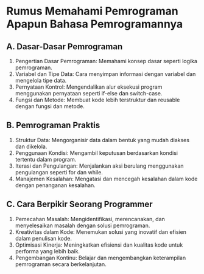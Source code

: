 

# Rumus Memahami Pemrograman Apapun Bahasa Pemrogramannya

## A. Dasar-Dasar Pemrograman

1. Pengertian Dasar Pemrograman: Memahami konsep dasar seperti logika pemrograman.
2. Variabel dan Tipe Data: Cara menyimpan informasi dengan variabel dan mengelola tipe data.
3. Pernyataan Kontrol: Mengendalikan alur eksekusi program menggunakan pernyataan seperti if-else dan switch-case.
4. Fungsi dan Metode: Membuat kode lebih terstruktur dan reusable dengan fungsi dan metode.

## B. Pemrograman Praktis

1. Struktur Data: Mengorganisir data dalam bentuk yang mudah diakses dan dikelola.
2. Penggunaan Kondisi: Mengambil keputusan berdasarkan kondisi tertentu dalam program.
3. Iterasi dan Pengulangan: Menjalankan aksi berulang menggunakan pengulangan seperti for dan while.
4. Manajemen Kesalahan: Mengatasi dan mencegah kesalahan dalam kode dengan penanganan kesalahan.

## C. Cara Berpikir Seorang Programmer
1. Pemecahan Masalah: Mengidentifikasi, merencanakan, dan menyelesaikan masalah dengan solusi pemrograman.
2. Kreativitas dalam Kode: Menemukan solusi yang inovatif dan efisien dalam penulisan kode.
3. Optimisasi Kinerja: Meningkatkan efisiensi dan kualitas kode untuk performa yang lebih baik.
4. Pengembangan Kontinu: Belajar dan mengembangkan keterampilan pemrograman secara berkelanjutan.